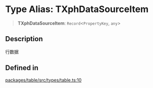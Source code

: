 # Type Alias: TXphDataSourceItem

> **TXphDataSourceItem**: `Record`\<`PropertyKey`, `any`\>

## Description

行数据

## Defined in

[packages/table/src/types/table.ts:10](https://github.com/XiaoPiHong/xph-crud/blob/0b8d0402c9ef344b83f6748977c7fa890aa875d9/packages/table/src/types/table.ts#L10)
